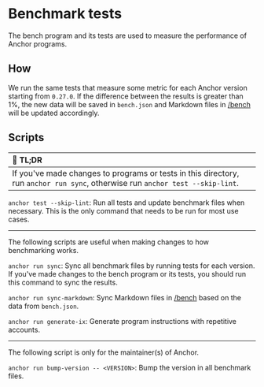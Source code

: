 # Benchmark tests

The bench program and its tests are used to measure the performance of Anchor programs.

## How

We run the same tests that measure some metric for each Anchor version starting from `0.27.0`. If the difference between the results is greater than 1%, the new data will be saved in `bench.json` and Markdown files in [/bench](https://github.com/coral-xyz/anchor/tree/master/bench) will be updated accordingly.

## Scripts

| :memo: TL;DR                                                                                                                   |
| :----------------------------------------------------------------------------------------------------------------------------- |
| If you've made changes to programs or tests in this directory, run `anchor run sync`, otherwise run `anchor test --skip-lint`. |

`anchor test --skip-lint`: Run all tests and update benchmark files when necessary. This is the only command that needs to be run for most use cases.

---

The following scripts are useful when making changes to how benchmarking works.

`anchor run sync`: Sync all benchmark files by running tests for each version. If you've made changes to the bench program or its tests, you should run this command to sync the results.

`anchor run sync-markdown`: Sync Markdown files in [/bench](https://github.com/coral-xyz/anchor/tree/master/bench) based on the data from `bench.json`.

`anchor run generate-ix`: Generate program instructions with repetitive accounts.

---

The following script is only for the maintainer(s) of Anchor.

`anchor run bump-version -- <VERSION>`: Bump the version in all benchmark files.
